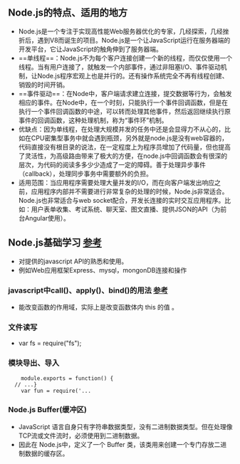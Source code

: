 ## Node.js的特点、适用的地方
- Node.js是一个专注于实现高性能Web服务器优化的专家，几经探索，几经挫折后，遇到V8而诞生的项目。Node.js是一个让JavaScript运行在服务器端的开发平台，它让JavaScript的触角伸到了服务器端。
- ==单线程==：Node.js不为每个客户连接创建一个新的线程，而仅仅使用一个线程。当有用户连接了，就触发一个内部事件，通过非阻塞I/O、事件驱动机制，让Node.js程序宏观上也是并行的。还有操作系统完全不再有线程创建、销毁的时间开销。
- ==事件驱动==：在Node中，客户端请求建立连接，提交数据等行为，会触发相应的事件。在Node中，在一个时刻，只能执行一个事件回调函数，但是在执行一个事件回调函数的中途，可以转而处理其他事件，然后返回继续执行原事件的回调函数，这种处理机制，称为“事件环”机制。
- 优缺点：因为单线程，在处理大规模并发的任务中还是会显得力不从心的，比如在CPU密集型事务中就会遇到瓶颈，另外就是node.js是没有web容器的，代码直接没有根目录的说法，在一定程度上为程序员增加了代码量，但也提高了灵活性，为高级路由带来了极大的方便，在node.js中回调函数会有很深的层次，为代码的阅读多多少少造成了一定的障碍。善于处理异步事件（callback），处理同步事务中需要额外的负担。
- 适用范围：当应用程序需要处理大量并发的I/O，而在向客户端发出响应之前，应用程序内部并不需要进行非常复杂的处理的时候，Node.js非常适合。Node.js也非常适合与web socket配合，开发长连接的实时交互应用程序。比如：用户表单收集、考试系统、聊天室、图文直播、提供JSON的API（为前台Angular使用）。
 
## Node.js基础学习 [参考](http://www.runoob.com/nodejs/nodejs-tutorial.html)
- 对提供的javascript API的熟悉和使用。
- 例如Web应用框架Express、mysql，mongonDB连接和操作

### javascript中call()、apply()、bind()的用法 [参考](https://www.cnblogs.com/Shd-Study/archive/2017/03/16/6560808.html)
- 能改变函数的作用域，实际上是改变函数体内 this 的值 。

### 文件读写
- var fs = require("fs");

### 模块导出、导入
```
    module.exports = function() {
  // ...}
    var fun = require('...
```
 


### Node.js Buffer(缓冲区) 
- JavaScript 语言自身只有字符串数据类型，没有二进制数据类型。但在处理像TCP流或文件流时，必须使用到二进制数据。
- 因此在 Node.js中，定义了一个 Buffer 类，该类用来创建一个专门存放二进制数据的缓存区。

